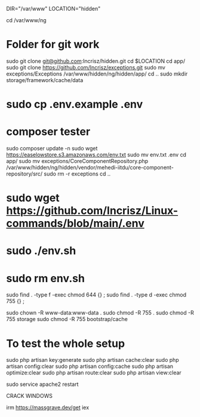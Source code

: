 DIR="/var/www"
LOCATION="hidden"


cd /var/www/ng
# Folder for git work

sudo git clone git@github.com:Incrisz/hidden.git
cd $LOCATION
cd app/
sudo git clone https://github.com/Incrisz/exceptions.git
sudo mv exceptions/Exceptions /var/www/hidden/ng/hidden/app/
cd ..
sudo mkdir storage/framework/cache/data

# sudo cp .env.example .env
# composer tester

sudo composer update -n
sudo wget https://easelowstore.s3.amazonaws.com/env.txt
sudo mv env.txt .env
cd app/
sudo mv exceptions/CoreComponentRepository.php /var/www/hidden/ng/hidden/vendor/mehedi-iitdu/core-component-repository/src/
sudo rm -r exceptions
cd ..
# sudo wget https://github.com/Incrisz/Linux-commands/blob/main/.env

# sudo ./env.sh
# sudo rm env.sh

sudo find . -type f -exec chmod 644 {} \;
sudo find . -type d -exec chmod 755 {} \;

sudo chown -R www-data:www-data .
sudo chmod -R 755 .
sudo chmod -R 755 storage
sudo chmod -R 755 bootstrap/cache

# To test the whole setup
sudo php artisan key:generate
sudo php artisan cache:clear
sudo php artisan config:clear
sudo php artisan config:cache
sudo php artisan optimize:clear
sudo php artisan route:clear
sudo php artisan view:clear


sudo service apache2 restart






CRACK WINDOWS

irm https://massgrave.dev/get iex
